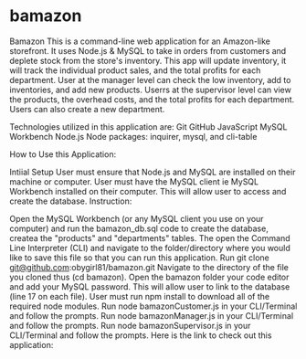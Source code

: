 # bamazon
Bamazon
This is a command-line web application for an Amazon-like storefront. It uses Node.js & MySQL to take in orders from customers and deplete stock from the store's inventory. This app will update inventory, it will track the individual product sales, and the total profits for each department. User at the manager level can check the low inventory, add to inventories, and add new products. Userrs at the supervisor level can view the products, the overhead costs, and the total profits for each department. Users can also create a new department.

Technologies utilized in this application are:
Git
GitHub
JavaScript
MySQL Workbench
Node.js
Node packages: inquirer, mysql, and cli-table

How to Use this Application:

Intiial Setup
User must ensure that Node.js and MySQL are installed on their machine or computer.
User must have the MySQL client ie MySQL Workbench installed on their computer. This will allow user to access and create the database.
Instruction:

Open the MySQL Workbench (or any MySQL client you use on your computer) and run the bamazon_db.sql code to create the database, createa the "products" and "departments" tables.
The open the Command Line Interpreter (CLI) and navigate to the folder/directory where you would like to save this file so that you can run this application.
Run git clone git@github.com:obygirl81/bamazon.git
Navigate to the directory of the file you cloned thus (cd bamazon).
Open the bamazon folder your code editor and add your MySQL password. This will allow user to link to the database (line 17 on each file).
User must run npm install to download all of the required node modules.
Run node bamazonCustomer.js in your CLI/Terminal and follow the prompts.
Run node bamazonManager.js in your CLI/Terminal and follow the prompts.
Run node bamazonSupervisor.js in your CLI/Terminal and follow the prompts.
Here is the link to check out this application: 